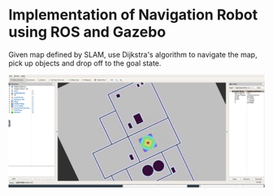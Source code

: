 # Implementation of Navigation Robot using ROS and Gazebo

Given map defined by SLAM, use Dijkstra's algorithm to navigate the map,
pick up objects and drop off to the goal state.

![](https://github.com/minoring/robot/blob/master/Project5/resources/Navigation.png)


